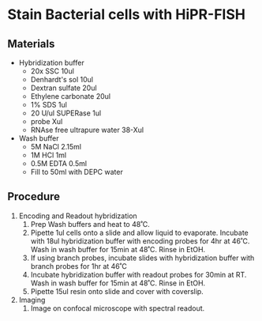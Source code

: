 # Stain Bacterial cells with HiPR-FISH

## Materials
- Hybridization buffer
  - 20x SSC 10ul
  - Denhardt's sol 10ul
  - Dextran sulfate 20ul
  - Ethylene carbonate 20ul
  - 1% SDS 1ul
  - 20 U/ul SUPERase 1ul
  - probe Xul
  - RNAse free ultrapure water 38-Xul
- Wash buffer
  - 5M NaCl 2.15ml
  - 1M HCl 1ml
  - 0.5M EDTA 0.5ml
  - Fill to 50ml with DEPC  water

## Procedure
1. Encoding and Readout hybridization
    1. Prep Wash buffers and heat to 48˚C.
    1. Pipette 1ul cells onto a slide and allow liquid to evaporate. Incubate with 18ul hybridization buffer with encoding probes for 4hr at 46˚C. Wash in wash buffer for 15min at 48˚C. Rinse in EtOH.
    2. If using branch probes, incubate slides with hybridization buffer with branch probes for 1hr at 46˚C
    2. Incubate hybridization buffer with readout probes for 30min at RT. Wash in wash buffer for 15min at 48˚C. Rinse in EtOH.
    3. Pipette 15ul resin onto slide and cover with coverslip.
2. Imaging
    1. Image on confocal microscope with spectral readout.

